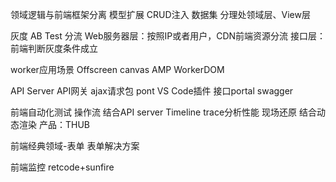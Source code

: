 领域逻辑与前端框架分离
模型扩展
CRUD注入
数据集
分理处领域层、View层


灰度
AB Test
分流
Web服务器层：按照IP或者用户，CDN前端资源分流
接口层：前端判断灰度条件成立


worker应用场景
Offscreen canvas
AMP WorkerDOM


API Server
API网关
ajax请求包
pont VS Code插件
接口portal
swagger


前端自动化测试
操作流
结合API server
Timeline trace分析性能
现场还原
结合动态渲染
产品：THUB


前端经典领域-表单
表单解决方案


前端监控
retcode+sunfire


